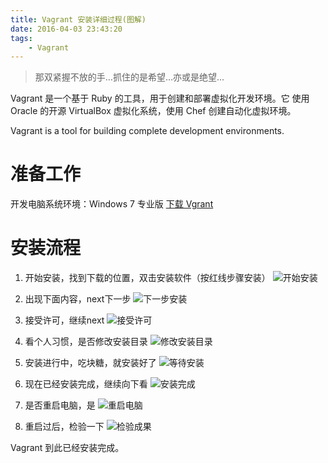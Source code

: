 ```yaml
---
title: Vagrant 安装详细过程(图解)
date: 2016-04-03 23:43:20
tags:
    - Vagrant
---
```


> 那双紧握不放的手…抓住的是希望…亦或是绝望…

Vagrant 是一个基于 Ruby 的工具，用于创建和部署虚拟化开发环境。它 使用 Oracle 的开源 VirtualBox 虚拟化系统，使用 Chef 创建自动化虚拟环境。

<!-- more -->

Vagrant is a tool for building complete development environments.

# 准备工作

开发电脑系统环境：Windows 7 专业版
[下载 Vgrant](https://www.vagrantup.com/downloads.html)

# 安装流程

1. 开始安装，找到下载的位置，双击安装软件（按红线步骤安装）
![开始安装](/img/201604/vgrant_install/vgrant01.jpg)

2. 出现下面内容，next下一步
![下一步安装](/img/201604/vgrant_install/vgrant02.jpg)

3. 接受许可，继续next
![接受许可](/img/201604/vgrant_install/vgrant03.jpg)

4. 看个人习惯，是否修改安装目录
![修改安装目录](/img/201604/vgrant_install/vgrant04.jpg)

5. 安装进行中，吃块糖，就安装好了
![等待安装](/img/201604/vgrant_install/vgrant05.jpg)

6. 现在已经安装完成，继续向下看
![安装完成](/img/201604/vgrant_install/vgrant06.jpg)

7. 是否重启电脑，是
![重启电脑](/img/201604/vgrant_install/vgrant07.jpg)

8. 重启过后，检验一下
![检验成果](/img/201604/vgrant_install/vgrant08.jpg)

Vagrant 到此已经安装完成。